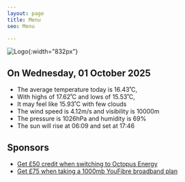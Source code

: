 ```yaml
---
layout: page
title: Menu
seo: Menu

---
```


![Logo](/images/logo.jpg){:width="832px"}

<!-- weather_marker starts -->
## On Wednesday, 01 October 2025

- The average temperature today is 16.43˚C,
- With highs of 17.62˚C and lows of 15.53˚C,
- It may feel like 15.93˚C with few clouds
- The wind speed is 4.12m/s and visibility is 10000m
- The pressure is 1026hPa and humidity is 69%
- The sun will rise at 06:09 and set at 17:46

<!-- weather_marker ends -->

## Sponsors

- [Get £50 credit when switching to Octopus Energy](https://bit.ly/3oD1nnS)
- [Get £75 when taking a 1000mb YouFibre broadband plan](https://aklam.io/91zWhU?)
